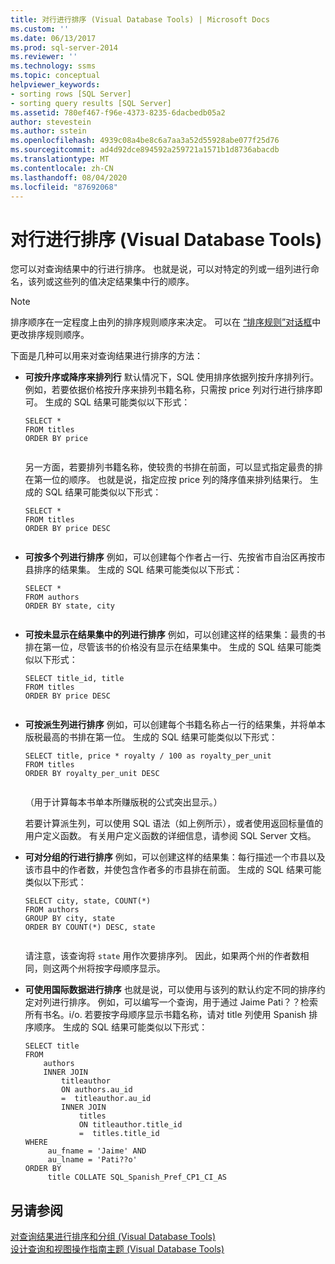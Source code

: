 ```yaml
---
title: 对行进行排序 (Visual Database Tools) | Microsoft Docs
ms.custom: ''
ms.date: 06/13/2017
ms.prod: sql-server-2014
ms.reviewer: ''
ms.technology: ssms
ms.topic: conceptual
helpviewer_keywords:
- sorting rows [SQL Server]
- sorting query results [SQL Server]
ms.assetid: 780ef467-f96e-4373-8235-6dacbedb05a2
author: stevestein
ms.author: sstein
ms.openlocfilehash: 4939c08a4be8c6a7aa3a52d55928abe077f25d76
ms.sourcegitcommit: ad4d92dce894592a259721a1571b1d8736abacdb
ms.translationtype: MT
ms.contentlocale: zh-CN
ms.lasthandoff: 08/04/2020
ms.locfileid: "87692068"
---
```

# <a name="sort-rows-visual-database-tools"></a>对行进行排序 (Visual Database Tools)
  您可以对查询结果中的行进行排序。 也就是说，可以对特定的列或一组列进行命名，该列或这些列的值决定结果集中行的顺序。  
  
> [!NOTE]  
>  排序顺序在一定程度上由列的排序规则顺序来决定。 可以在 [“排序规则”对话框](visual-database-tools.md)中更改排序规则顺序。  
  
 下面是几种可以用来对查询结果进行排序的方法：  
  
-   **可按升序或降序来排列行** 默认情况下，SQL 使用排序依据列按升序排列行。 例如，若要依据价格按升序来排列书籍名称，只需按 price 列对行进行排序即可。 生成的 SQL 结果可能类似以下形式：  
  
    ```  
    SELECT *  
    FROM titles  
    ORDER BY price  
  
    ```  
  
     另一方面，若要排列书籍名称，使较贵的书排在前面，可以显式指定最贵的排在第一位的顺序。 也就是说，指定应按 price 列的降序值来排列结果行。 生成的 SQL 结果可能类似以下形式：  
  
    ```  
    SELECT *  
    FROM titles  
    ORDER BY price DESC  
  
    ```  
  
-   **可按多个列进行排序** 例如，可以创建每个作者占一行、先按省市自治区再按市县排序的结果集。 生成的 SQL 结果可能类似以下形式：  
  
    ```  
    SELECT *  
    FROM authors   
    ORDER BY state, city  
  
    ```  
  
-   **可按未显示在结果集中的列进行排序** 例如，可以创建这样的结果集：最贵的书排在第一位，尽管该书的价格没有显示在结果集中。 生成的 SQL 结果可能类似以下形式：  
  
    ```  
    SELECT title_id, title  
    FROM titles  
    ORDER BY price DESC  
  
    ```  
  
-   **可按派生列进行排序** 例如，可以创建每个书籍名称占一行的结果集，并将单本版税最高的书排在第一位。 生成的 SQL 结果可能类似以下形式：  
  
    ```  
    SELECT title, price * royalty / 100 as royalty_per_unit  
    FROM titles  
    ORDER BY royalty_per_unit DESC  
  
    ```  
  
     （用于计算每本书单本所赚版税的公式突出显示。）  
  
     若要计算派生列，可以使用 SQL 语法（如上例所示），或者使用返回标量值的用户定义函数。 有关用户定义函数的详细信息，请参阅 SQL Server 文档。  
  
-   **可对分组的行进行排序** 例如，可以创建这样的结果集：每行描述一个市县以及该市县中的作者数，并使包含作者多的市县排在前面。 生成的 SQL 结果可能类似以下形式：  
  
    ```  
    SELECT city, state, COUNT(*)  
    FROM authors  
    GROUP BY city, state  
    ORDER BY COUNT(*) DESC, state  
  
    ```  
  
     请注意，该查询将 `state` 用作次要排序列。 因此，如果两个州的作者数相同，则这两个州将按字母顺序显示。  
  
-   **可使用国际数据进行排序** 也就是说，可以使用与该列的默认约定不同的排序约定对列进行排序。 例如，可以编写一个查询，用于通过 Jaime Pati？？检索所有书名。i/o. 若要按字母顺序显示书籍名称，请对 title 列使用 Spanish 排序顺序。 生成的 SQL 结果可能类似以下形式：  
  
    ```  
    SELECT title  
    FROM   
        authors   
        INNER JOIN   
            titleauthor   
            ON authors.au_id   
            =  titleauthor.au_id   
            INNER JOIN  
                titles   
                ON titleauthor.title_id   
                =  titles.title_id   
    WHERE   
         au_fname = 'Jaime' AND   
         au_lname = 'Pati??o'  
    ORDER BY   
         title COLLATE SQL_Spanish_Pref_CP1_CI_AS  
    ```  
  
## <a name="see-also"></a>另请参阅  
 [对查询结果进行排序和分组 &#40;Visual Database Tools&#41;](sort-and-group-query-results-visual-database-tools.md)   
 [设计查询和视图操作指南主题 (Visual Database Tools)](design-queries-and-views-how-to-topics-visual-database-tools.md)  
  
  

